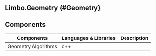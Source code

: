 Limbo.Geometry {#Geometry}
---------

## Components 
| Components              | Languages & Libraries           | Description                                              |
| ----------------------- | ------------------------------- | -------------------------------------------------------- |
| Geometry Algorithms     | c++                             |                                                          |

